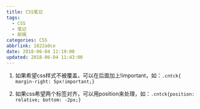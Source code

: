```yaml
---
title: CSS笔记
tags:
  - CSS
  - 笔记
  - 前端
categories: CSS
abbrlink: 1822a0ce
date: 2018-06-04 11:19:00
updated: 2018-06-04 11:43:00
---
```


1. 如果希望css样式不被覆盖，可以在后面加上!important，如：`.cntck{ margin-right: 5px!important;}`

2. 如果css希望两个标签对齐，可以用position来处理，如：`.cntck{position: relative; bottom: -2px;}`